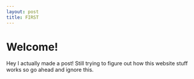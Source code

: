 ```yaml
---
layout: post
title: FIRST
---
```


# Welcome!
Hey I actually made a post! Still trying to figure out how this website stuff works so go ahead and ignore this. 
